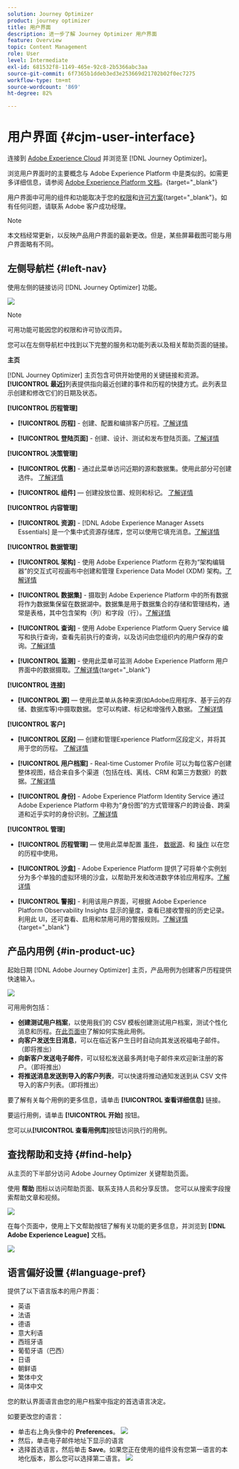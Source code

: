 ```yaml
---
solution: Journey Optimizer
product: journey optimizer
title: 用户界面
description: 进一步了解 Journey Optimizer 用户界面
feature: Overview
topic: Content Management
role: User
level: Intermediate
exl-id: 681532f8-1149-465e-92c8-2b5366abc3aa
source-git-commit: 6f7365b1ddeb3ed3e253669d21702b02f0ec7275
workflow-type: tm+mt
source-wordcount: '869'
ht-degree: 82%

---
```


# 用户界面 {#cjm-user-interface}

连接到 [Adobe Experience Cloud](http://experience.adobe.com) 并浏览至 [!DNL Journey Optimizer]。

浏览用户界面时的主要概念与 Adobe Experience Platform 中是类似的。如需更多详细信息，请参阅 [Adobe Experience Platform 文档](https://experienceleague.adobe.com/docs/experience-platform/landing/platform-ui/ui-guide.html?lang=zh-Hans#adobe-experience-platform-ui-guide)。{target="_blank"}

用户界面中可用的组件和功能取决于您的[权限](../administration/permissions.md)和[许可方案](https://helpx.adobe.com/cn/legal/product-descriptions/adobe-journey-optimizer.html){target="_blank"}。如有任何问题，请联系 Adobe 客户成功经理。

>[!NOTE]
>
>本文档经常更新，以反映产品用户界面的最新更改。但是，某些屏幕截图可能与用户界面略有不同。

## 左侧导航栏 {#left-nav}

使用左侧的链接访问 [!DNL Journey Optimizer] 功能。

![](assets/ajo-home.png)

>[!NOTE]
>
>可用功能可能因您的权限和许可协议而异。

您可以在左侧导航栏中找到以下完整的服务和功能列表以及相关帮助页面的链接。

**主页**

[!DNL Journey Optimizer] 主页包含可供开始使用的关键链接和资源。**[!UICONTROL 最近]**&#x200B;列表提供指向最近创建的事件和历程的快捷方式。此列表显示创建和修改它们的日期及状态。

**[!UICONTROL 历程管理]**

* **[!UICONTROL 历程]** - 创建、配置和编排客户历程。[了解详情](../building-journeys/journey-gs.md#jo-build)

* **[!UICONTROL 登陆页面]** - 创建、设计、测试和发布登陆页面。[了解详情](../landing-pages/get-started-lp.md)

**[!UICONTROL 决策管理]**

* **[!UICONTROL 优惠]** - 通过此菜单访问近期的源和数据集。使用此部分可创建选件。 [了解详情](../offers/offer-library/creating-personalized-offers.md)

* **[!UICONTROL 组件]**  — 创建投放位置、规则和标记。 [了解详情](../offers/offer-library/key-steps.md)

**[!UICONTROL 内容管理]**

* **[!UICONTROL 资源]** - [!DNL Adobe Experience Manager Assets Essentials] 是一个集中式资源存储库，您可以使用它填充消息。[了解详情](../email/assets-essentials.md)

**[!UICONTROL 数据管理]**

* **[!UICONTROL 架构]** - 使用 Adobe Experience Platform 在称为“架构编辑器”的交互式可视画布中创建和管理 Experience Data Model (XDM) 架构。[了解详情](../data/get-started-schemas.md)

* **[!UICONTROL 数据集]** - 摄取到 Adobe Experience Platform 中的所有数据将作为数据集保留在数据湖中。数据集是用于数据集合的存储和管理结构，通常是表格，其中包含架构（列）和字段（行）。[了解详情](../data/get-started-datasets.md)

* **[!UICONTROL 查询]** - 使用 Adobe Experience Platform Query Service 编写和执行查询，查看先前执行的查询，以及访问由您组织内的用户保存的查询。[了解详情](../data/get-started-queries.md)

* **[!UICONTROL 监测]** - 使用此菜单可监测 Adobe Experience Platform 用户界面中的数据摄取。[了解详情](https://experienceleague.adobe.com/docs/experience-platform/ingestion/quality/monitor-data-ingestion.html?lang=zh-Hans){target="_blank"}

**[!UICONTROL 连接]**

* **[!UICONTROL 源]**  — 使用此菜单从各种来源(如Adobe应用程序、基于云的存储、数据库等)中摄取数据。 您可以构建、标记和增强传入数据。 [了解详情](get-started-sources.md)

**[!UICONTROL 客户]**

* **[!UICONTROL 区段]**  — 创建和管理Experience Platform区段定义，并将其用于您的历程。 [了解详情](../segment/about-segments.md)

* **[!UICONTROL 用户档案]** - Real-time Customer Profile 可以为每位客户创建整体视图，结合来自多个渠道（包括在线、离线、CRM 和第三方数据）的数据。[了解详情](../segment/get-started-profiles.md)

* **[!UICONTROL 身份]** - Adobe Experience Platform Identity Service 通过 Adobe Experience Platform 中称为“身份图”的方式管理客户的跨设备、跨渠道和近乎实时的身份识别。[了解详情](../segment/get-started-identity.md)

**[!UICONTROL 管理]**

* **[!UICONTROL 历程管理]**  — 使用此菜单配置 [事件](../event/about-events.md)， [数据源](../datasource/about-data-sources.md)、和 [操作](../action/action.md) 以在您的历程中使用。

* **[!UICONTROL 沙盒]** - Adobe Experience Platform 提供了可将单个实例划分为多个单独的虚拟环境的沙盒，以帮助开发和改进数字体验应用程序。[了解详情](../administration/sandboxes.md)

* **[!UICONTROL 警报]** - 利用该用户界面，可根据 Adobe Experience Platform Observability Insights 显示的量度，查看已接收警报的历史记录。利用此 UI，还可查看、启用和禁用可用的警报规则。[了解详情](https://experienceleague.adobe.com/docs/experience-platform/observability/alerts/overview.html?lang=zh-Hans){target="_blank"}

## 产品内用例 {#in-product-uc}

起始日期 [!DNL Adobe Journey Optimizer] 主页，产品用例为创建客户历程提供快速输入。

![](assets/use-cases-home.png)

可用用例包括：

* **创建测试用户档案**，以使用我们的 CSV 模板创建测试用户档案，测试个性化消息和历程。[在此页面中](../segment/creating-test-profiles.md#use-case-1)了解如何实施此用例。
* **向客户发送生日消息**，可以在临近客户生日时自动向其发送祝福电子邮件。（即将推出）
* **向新客户发送电子邮件**，可以轻松发送最多两封电子邮件来欢迎新注册的客户。（即将推出）
* **将推送消息发送到导入的客户列表**，可以快速将推动通知发送到从 CSV 文件导入的客户列表。（即将推出）

要了解有关每个用例的更多信息，请单击 **[!UICONTROL 查看详细信息]** 链接。

要运行用例，请单击 **[!UICONTROL 开始]** 按钮。

您可以从&#x200B;**[!UICONTROL 查看用例库]**&#x200B;按钮访问执行的用例。

## 查找帮助和支持 {#find-help}

从主页的下半部分访问 Adobe Journey Optimizer 关键帮助页面。

使用 **帮助** 图标以访问帮助页面、联系支持人员和分享反馈。 您可以从搜索字段搜索帮助文章和视频。

![](assets/ajo-help.png)

在每个页面中，使用上下文帮助按钮了解有关功能的更多信息，并浏览到 **[!DNL Adobe Experience League]** 文档。

![](assets/do-not-localize/Context-help.gif)

## 语言偏好设置 {#language-pref}

提供了以下语言版本的用户界面：

* 英语
* 法语
* 德语
* 意大利语
* 西班牙语
* 葡萄牙语（巴西）
* 日语
* 朝鲜语
* 繁体中文
* 简体中文

您的默认界面语言由您的用户档案中指定的首选语言决定。

如要更改您的语言：

* 单击右上角头像中的 **Preferences**。
   ![](assets/preferences.png)
* 然后，单击电子邮件地址下显示的语言
* 选择首选语言，然后单击 **Save**。如果您正在使用的组件没有您第一语言的本地化版本，那么您可以选择第二语言。
   ![](assets/select-language.png)

